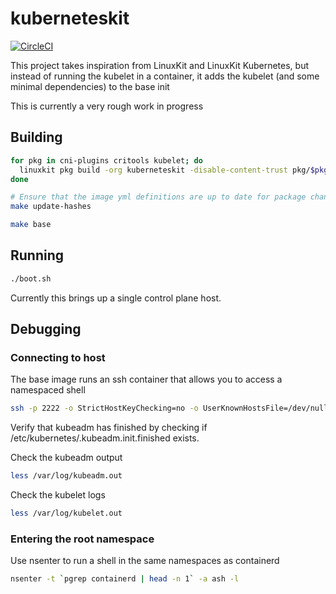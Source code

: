 # kuberneteskit

[![CircleCI](https://circleci.com/gh/kuberneteskit/kuberneteskit.svg?style=svg)](https://circleci.com/gh/kuberneteskit/kuberneteskit)

This project takes inspiration from LinuxKit and LinuxKit Kubernetes, but instead of running the kubelet in a container, it adds the kubelet (and some minimal dependencies) to the base init

This is currently a very rough work in progress

## Building

```sh
for pkg in cni-plugins critools kubelet; do
  linuxkit pkg build -org kuberneteskit -disable-content-trust pkg/$pkg
done

# Ensure that the image yml definitions are up to date for package changes
make update-hashes

make base
```

## Running

```sh
./boot.sh
```

Currently this brings up a single control plane host.

## Debugging

### Connecting to host

The base image runs an ssh container that allows you to access a namespaced shell

```sh
ssh -p 2222 -o StrictHostKeyChecking=no -o UserKnownHostsFile=/dev/null root@localhost
```

Verify that kubeadm has finished by checking if /etc/kubernetes/.kubeadm.init.finished exists.

Check the kubeadm output

```sh
less /var/log/kubeadm.out
```

Check the kubelet logs

```sh
less /var/log/kubelet.out
```

### Entering the root namespace

Use nsenter to run a shell in the same namespaces as containerd

```sh
nsenter -t `pgrep containerd | head -n 1` -a ash -l
```
